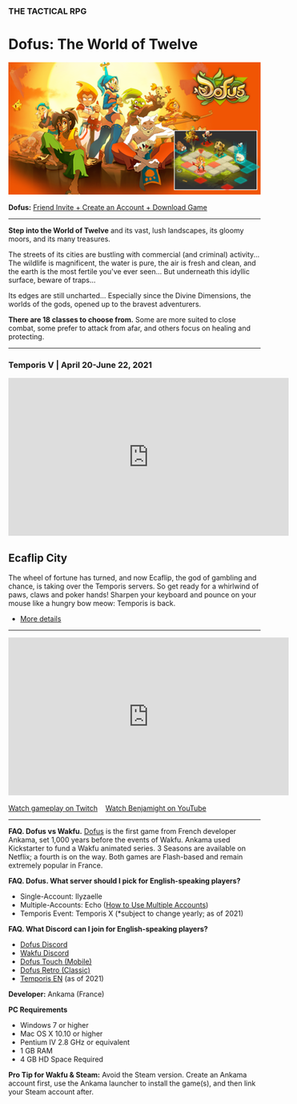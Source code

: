 ### THE TACTICAL RPG

# Dofus: The World of Twelve

![Image](/assets/img/dofus-carousel.png)

<i class="fas fa-sign-in-alt"></i> **Dofus:** [Friend Invite + Create an Account + Download Game](http://www.dofus.com/en/play/tethyrplays)

---

**Step into the World of Twelve** and its vast, lush landscapes, its gloomy moors, and its many treasures.

The streets of its cities are bustling with commercial (and criminal) activity... The wildlife is magnificent, the water is pure, the air is fresh and clean, and the earth is the most fertile you've ever seen... But underneath this idyllic surface, beware of traps...

Its edges are still uncharted... Especially since the Divine Dimensions, the worlds of the gods, opened up to the bravest adventurers.

**There are 18 classes to choose from.** Some are more suited to close combat, some prefer to attack from afar, and others focus on healing and protecting.

---

### Temporis V | April 20-June 22, 2021

<p><div class="video-container">
<iframe class="video" width="560" height="315" src="https://www.youtube.com/embed/53ayTAha9J8" title="YouTube video player" frameborder="0" allow="accelerometer; autoplay; clipboard-write; encrypted-media; gyroscope; picture-in-picture" allowfullscreen></iframe>
</div></p>

## Ecaflip City

The wheel of fortune has turned, and now Ecaflip, the god of gambling and chance, is taking over the Temporis servers. So get ready for a whirlwind of paws, claws and poker hands! Sharpen your keyboard and pounce on your mouse like a hungry bow meow: Temporis is back.

- [More details](https://www.dofus.com/en/mmorpg/news/temporis-server)

---

<p><div class="video-container">
<iframe class="video" width="560" height="315" src="https://www.youtube.com/embed/eBuwY51iB80?controls=0" title="YouTube video player" frameborder="0" allow="accelerometer; autoplay; clipboard-write; encrypted-media; gyroscope; picture-in-picture" allowfullscreen></iframe>
</div></p>

<i class="fas fa-play"></i> [Watch gameplay on Twitch](https://www.twitch.tv/directory/game/Dofus) &nbsp;&nbsp; <i class="fas fa-play"></i> [Watch Benjamight on YouTube](https://www.youtube.com/channel/UC1oMaFw3aQeg3p2swpGggCg)

---

**FAQ. Dofus vs Wakfu.** [Dofus](http://www.dofus.com/en/play/tethyrplays) is the first game from French developer Ankama, set 1,000 years before the events of Wakfu. Ankama used Kickstarter to fund a Wakfu animated series. 3 Seasons are available on Netflix; a fourth is on the way. Both games are Flash-based and remain extremely popular in France.

**FAQ. Dofus. What server should I pick for English-speaking players?**
- Single-Account: Ilyzaelle
- Multiple-Accounts: Echo \([How to Use Multiple Accounts](https://www.youtube.com/watch?v=A-RJV9uGbko)\)
- Temporis Event: Temporis X (*subject to change yearly; as of 2021)

**FAQ. What Discord can I join for English-speaking players?**
- [Dofus Discord](https://discord.me/dofus)
- [Wakfu Discord](https://discord.gg/pGJKNzG)
- [Dofus Touch (Mobile)](https://discord.gg/dofustouch)
- [Dofus Retro (Classic)](https://discord.gg/YR2cwZb)
- [Temporis EN](https://discord.gg/ARkefpJ9cE) (as of 2021)

**Developer:** Ankama (France)

**PC Requirements**
* Windows 7 or higher
* Mac OS X 10.10 or higher
* Pentium IV 2.8 GHz or equivalent
* 1 GB RAM
* 4 GB HD Space Required

**Pro Tip for Wakfu & Steam:** Avoid the Steam version. Create an Ankama account first, use the Ankama launcher to install the game(s), and then link your Steam account after.
